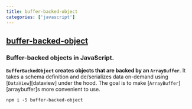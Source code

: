 ```yaml
---
title: buffer-backed-object
categories: ['javascript']
---
```

## [buffer-backed-object](https://github.com/GoogleChromeLabs/buffer-backed-object)

### Buffer-backed objects in JavaScript.


**`BufferBackedObject` creates objects that are backed by an `ArrayBuffer`**. It takes a schema definition and de/serializes data on-demand using [`DataView`][dataview] under the hood. The goal is to make [`ArrayBuffer`][arraybuffer]s more convenient to use.

```
npm i -S buffer-backed-object
```
